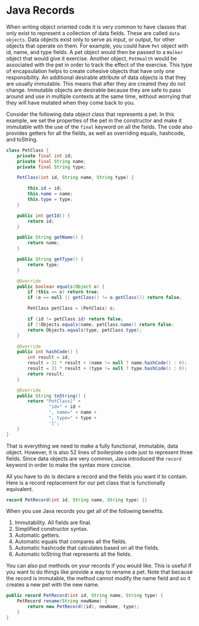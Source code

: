 # Java Records

When writing object oriented code it is very common to have classes that only exist to represent a collection of data fields. These are called `data objects`. Data objects exist only to serve as input, or output, for other objects that operate on them. For example, you could have `Pet` object with id, name, and type fields. A pet object would then be passed to a `Walker` object that would give it exercise. Another object, `PetHealth` would be associated with the pet in order to track the effect of the exercise. This type of encapsulation helps to create cohesive objects that have only one responsibility. An additional desirable attribute of data objects is that they are usually immutable. This means that after they are created they do not change. Immutable objects are desirable because they are safe to pass around and use in multiple contexts at the same time, without worrying that they will have mutated when they come back to you.

Consider the following data object class that represents a pet. In this example, we set the properties of the pet in the constructor and make it immutable with the use of the `final` keyword on all the fields. The code also provides getters for all the fields, as well as overriding equals, hashcode, and toString.

```java
class PetClass {
    private final int id;
    private final String name;
    private final String type;

    PetClass(int id, String name, String type) {

        this.id = id;
        this.name = name;
        this.type = type;
    }

    public int getId() {
        return id;
    }

    public String getName() {
        return name;
    }

    public String getType() {
        return type;
    }

    @Override
    public boolean equals(Object o) {
        if (this == o) return true;
        if (o == null || getClass() != o.getClass()) return false;

        PetClass petClass = (PetClass) o;

        if (id != petClass.id) return false;
        if (!Objects.equals(name, petClass.name)) return false;
        return Objects.equals(type, petClass.type);
    }

    @Override
    public int hashCode() {
        int result = id;
        result = 31 * result + (name != null ? name.hashCode() : 0);
        result = 31 * result + (type != null ? type.hashCode() : 0);
        return result;
    }

    @Override
    public String toString() {
        return "PetClass[" +
                "id=" + id +
                ", name=" + name +
                ", type=" + type +
                ']';
    }
}
```

That is everything we need to make a fully functional, immutable, data object. However, it is also 52 lines of boilerplate code just to represent three fields. Since data objects are very common, Java introduced the `record` keyword in order to make the syntax more concise.

All you have to do is declare a record and the fields you want it to contain. Here is a record replacement for our pet class that is functionally equivalent.

```java
record PetRecord(int id, String name, String type) {}
```

When you use Java records you get all of the following benefits.

1. Immutability. All fields are final.
1. Simplified constructor syntax.
1. Automatic getters.
1. Automatic equals that compares all the fields.
1. Automatic hashcode that calculates based on all the fields.
1. Automatic toString that represents all the fields.

You can also put methods on your records if you would like. This is useful if you want to do things like provide a way to rename a pet. Note that because the record is immutable, the method cannot modify the name field and so it creates a new pet with the new name.

```java
public record PetRecord(int id, String name, String type) {
    PetRecord rename(String newName) {
        return new PetRecord((id), newName, type);
    }
}
```
